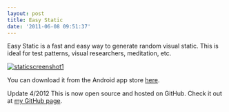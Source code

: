 ```yaml
---
layout: post
title: Easy Static
date: '2011-06-08 09:51:37'
---
```



Easy Static is a fast and easy way to generate random visual static. This is ideal for test patterns, visual researchers, meditation, etc.

[![](http://66.147.244.180/~hunterda/content/images/2011/06/staticscreenshot11-180x300.png "staticscreenshot1")](http://66.147.244.180/~hunterda/content/images/2011/06/staticscreenshot11.png)

You can download it from the Android app store [here](https://market.android.com/details?id=com.hunterdavis.easystatic).

Update 4/2012 This is now open source and hosted on GitHub. Check it out at [my GitHub page](https://github.com/huntergdavis).


